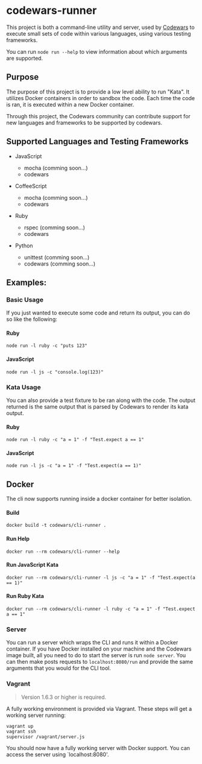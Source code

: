 # codewars-runner

This project is both a command-line utility and server, used by [Codewars](http://www.codewars.com) to execute small sets of code within various languages, using various testing frameworks.

You can run `node run --help` to view information about which arguments are supported.

## Purpose

The purpose of this project is to provide a low level ability to run "Kata". It utilizes Docker containers in order to sandbox the code. Each time the code is ran, it is executed within a new Docker container.

Through this project, the Codewars community can contribute support for new languages and frameworks to be supported by codewars. 

## Supported Languages and Testing Frameworks

- JavaScript
    - mocha (comming soon...)
    - codewars

- CoffeeScript
    - mocha (comming soon...)
    - codewars

- Ruby
    - rspec (comming soon...)
    - codewars

- Python
    - unittest (comming soon...)
    - codewars (comming soon...)

## Examples:

### Basic Usage
If you just wanted to execute some code and return its output, you can do so like the following:

#### Ruby
```
node run -l ruby -c "puts 123"
```

#### JavaScript
```
node run -l js -c "console.log(123)"
```

### Kata Usage
You can also provide a test fixture to be ran along with the code. The output returned is the same output that is parsed
by Codewars to render its kata output.

#### Ruby
```
node run -l ruby -c "a = 1" -f "Test.expect a == 1"
```

#### JavaScript
```
node run -l js -c "a = 1" -f "Test.expect(a == 1)"
```

## Docker

The cli now supports running inside a docker container for better isolation.

#### Build
```
docker build -t codewars/cli-runner .
```

#### Run Help
```
docker run --rm codewars/cli-runner --help
```

#### Run JavaScript Kata
```
docker run --rm codewars/cli-runner -l js -c "a = 1" -f "Test.expect(a == 1)"
```

#### Run Ruby Kata
```
docker run --rm codewars/cli-runner -l ruby -c "a = 1" -f "Test.expect a == 1"
```

### Server

You can run a server which wraps the CLI and runs it within a Docker container. If you have Docker installed on your machine and the Codewars image built, all you need to do to start the server is run `node server`. You can then make posts requests to `localhost:8080/run` and provide the same arguments that you would for the CLI tool. 

### Vagrant

> Version 1.6.3 or higher is required.

 A fully working environment is provided via Vagrant. These steps will get a working server running:
 ```
 vagrant up
 vagrant ssh
 supervisor /vagrant/server.js
 ```

 You should now have a fully working server with Docker support. You can access the server using `localhost:8080'.

